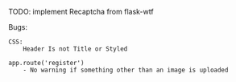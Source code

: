 TODO:
    implement Recaptcha from flask-wtf


Bugs:

    CSS:
        Header Is not Title or Styled

    app.route('register')
        - No warning if something other than an image is uploaded
    